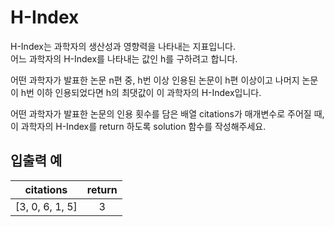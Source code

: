 # H-Index

H-Index는 과학자의 생산성과 영향력을 나타내는 지표입니다.  
어느 과학자의 H-Index를 나타내는 값인 h를 구하려고 합니다.

어떤 과학자가 발표한 논문 n편 중, h번 이상 인용된 논문이 h편 이상이고 나머지 논문이 h번 이하 인용되었다면 h의 최댓값이 이 과학자의 H-Index입니다.

어떤 과학자가 발표한 논문의 인용 횟수를 담은 배열 citations가 매개변수로 주어질 때, 이 과학자의 H-Index를 return 하도록 solution 함수를 작성해주세요.

## 입출력 예

| citations | return |
| :---: | :---: |
| [3, 0, 6, 1, 5] |	3 |

